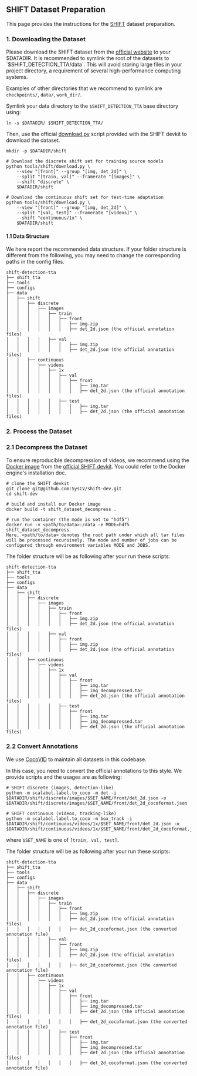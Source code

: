 ## SHIFT Dataset Preparation

This page provides the instructions for the [SHIFT](https://www.vis.xyz/shift/) dataset preparation.

### 1. Downloading the Dataset

Please download the SHIFT dataset from the [official website](https://www.vis.xyz/shift/download/) to your $DATADIR. It is recommended to symlink the root of the datasets to `$SHIFT_DETECTION_TTA/data`. This will avoid storing large files in your project directory, a requirement of several high-performance computing systems.

Examples of other directories that we recommend to symlink are `checkpoints/`, `data/`, `work_dir/`.

Symlink your data directory to the `$SHIFT_DETECTION_TTA` base directory using:

```shell
ln -s $DATADIR/ $SHIFT_DETECTION_TTA/
```

Then, use the official [download.py](https://github.com/SysCV/shift-dev/blob/main/download.py) script provided with the SHIFT devkit to download the dataset. 

```shell
mkdir -p $DATADIR/shift

# Download the discrete shift set for training source models
python tools/shift/download.py \
    --view "[front]" --group "[img, det_2d]" \
    --split "[train, val]" --framerate "[images]" \
    --shift "discrete" \
    $DATADIR/shift

# Download the continuous shift set for test-time adaptation
python tools/shift/download.py \
    --view "[front]" --group "[img, det_2d]" \
    --split "[val, test]" --framerate "[videos]" \
    --shift "continuous/1x" \
    $DATADIR/shift
```

#### 1.1 Data Structure

We here report the recommended data structure. If your folder structure is different from the following, you may need to change the corresponding paths in the config files.

```
shift-detection-tta
├── shift_tta
├── tools
├── configs
├── data
│   ├── shift
│   │   ├── discrete
│   │   │   ├── images
│   │   │   │   ├── train
│   │   │   │   │   ├── front
│   │   │   │   │   │   ├── img.zip
│   │   │   │   │   │   ├── det_2d.json (the official annotation files)
│   │   │   │   ├── val
│   │   │   │   │   │   ├── img.zip
│   │   │   │   │   │   ├── det_2d.json (the official annotation files)
│   │   ├── continuous
│   │   │   ├── videos
│   │   │   │   ├── 1x
│   │   │   │   │   ├── val
│   │   │   │   │   │   ├── front
│   │   │   │   │   │   │   ├── img.tar
│   │   │   │   │   │   │   ├── det_2d.json (the official annotation files)
│   │   │   │   │   ├── test
│   │   │   │   │   │   │   ├── img.tar
│   │   │   │   │   │   │   ├── det_2d.json (the official annotation files)
```


### 2. Process the Dataset

### 2.1 Decompress the Dataset
To ensure reproducible decompression of videos, we recommend using the [Docker image](https://github.com/SysCV/shift-dev/blob/main/Dockerfile) from the [official SHIFT devkit](https://github.com/SysCV/shift-dev). You could refer to the Docker engine's installation doc.

```shell
# clone the SHIFT devkit
git clone git@github.com:SysCV/shift-dev.git
cd shift-dev

# build and install our Docker image
docker build -t shift_dataset_decompress .

# run the container (the mode is set to "hdf5")
docker run -v <path/to/data>:/data -e MODE=hdf5 shift_dataset_decompress
Here, <path/to/data> denotes the root path under which all tar files will be processed recursively. The mode and number of jobs can be configured through environment variables MODE and JOBS.
```

The folder structure will be as following after your run these scripts:

```
shift-detection-tta
├── shift_tta
├── tools
├── configs
├── data
│   ├── shift
│   │   ├── discrete
│   │   │   ├── images
│   │   │   │   ├── train
│   │   │   │   │   ├── front
│   │   │   │   │   │   ├── img.zip
│   │   │   │   │   │   ├── det_2d.json (the official annotation files)
│   │   │   │   ├── val
│   │   │   │   │   ├── front
│   │   │   │   │   │   ├── img.zip
│   │   │   │   │   │   ├── det_2d.json (the official annotation files)
│   │   ├── continuous
│   │   │   ├── videos
│   │   │   │   ├── 1x
│   │   │   │   │   ├── val
│   │   │   │   │   │   ├── front
│   │   │   │   │   │   │   ├── img.tar
│   │   │   │   │   │   │   ├── img_decompressed.tar
│   │   │   │   │   │   │   ├── det_2d.json (the official annotation files)
│   │   │   │   │   ├── test
│   │   │   │   │   │   ├── front
│   │   │   │   │   │   │   ├── img.tar
│   │   │   │   │   │   │   ├── img_decompressed.tar
│   │   │   │   │   │   │   ├── det_2d.json (the official annotation files)
```

### 2.2 Convert Annotations

We use [CocoVID](https://github.com/open-mmlab/mmtracking/blob/master/mmtrack/datasets/parsers/coco_video_parser.py) to maintain all datasets in this codebase.

In this case, you need to convert the official annotations to this style. We provide scripts and the usages are as following:

```shell
# SHIFT discrete (images, detection-like)
python -m scalabel.label.to_coco -m det -i $DATADIR/shift/discrete/images/$SET_NAME/front/det_2d.json -o $DATADIR/shift/discrete/images/$SET_NAME/front/det_2d_cocoformat.json

# SHIFT continuous (videos, tracking-like)
python -m scalabel.label.to_coco -m box_track -i $DATADIR/shift/continuous/videos/1x/$SET_NAME/front/det_2d.json -o $DATADIR/shift/continuous/videos/1x/$SET_NAME/front/det_2d_cocoformat.json
```

where `$SET_NAME` is one of `[train, val, test]`.


The folder structure will be as following after your run these scripts:

```
shift-detection-tta
├── shift_tta
├── tools
├── configs
├── data
│   ├── shift
│   │   ├── discrete
│   │   │   ├── images
│   │   │   │   ├── train
│   │   │   │   │   ├── front
│   │   │   │   │   │   ├── img.zip
│   │   │   │   │   │   ├── det_2d.json (the official annotation files)
│   │   │   │   │   │   ├── det_2d_cocoformat.json (the converted annotation file)
│   │   │   │   ├── val
│   │   │   │   │   ├── front
│   │   │   │   │   │   ├── img.zip
│   │   │   │   │   │   ├── det_2d.json (the official annotation files)
│   │   │   │   │   │   ├── det_2d_cocoformat.json (the converted annotation file)
│   │   ├── continuous
│   │   │   ├── videos
│   │   │   │   ├── 1x
│   │   │   │   │   ├── val
│   │   │   │   │   │   ├── front
│   │   │   │   │   │   │   ├── img.tar
│   │   │   │   │   │   │   ├── img_decompressed.tar
│   │   │   │   │   │   │   ├── det_2d.json (the official annotation files)
│   │   │   │   │   │   │   ├── det_2d_cocoformat.json (the converted annotation file)
│   │   │   │   │   ├── test
│   │   │   │   │   │   ├── front
│   │   │   │   │   │   │   ├── img.tar
│   │   │   │   │   │   │   ├── img_decompressed.tar
│   │   │   │   │   │   │   ├── det_2d.json (the official annotation files)
│   │   │   │   │   │   │   ├── det_2d_cocoformat.json (the converted annotation file)
```
